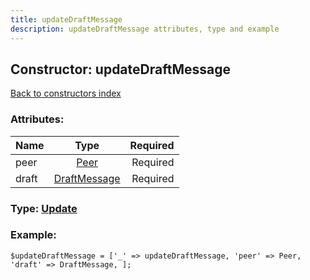 ```yaml
---
title: updateDraftMessage
description: updateDraftMessage attributes, type and example
---
```

## Constructor: updateDraftMessage  
[Back to constructors index](index.md)



### Attributes:

| Name     |    Type       | Required |
|----------|:-------------:|---------:|
|peer|[Peer](../types/Peer.md) | Required|
|draft|[DraftMessage](../types/DraftMessage.md) | Required|



### Type: [Update](../types/Update.md)


### Example:

```
$updateDraftMessage = ['_' => updateDraftMessage, 'peer' => Peer, 'draft' => DraftMessage, ];
```